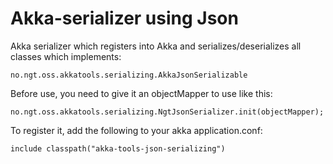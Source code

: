Akka-serializer using Json
================================

Akka serializer which registers into Akka and serializes/deserializes all classes which implements:

    no.ngt.oss.akkatools.serializing.AkkaJsonSerializable

Before use, you need to give it an objectMapper to use like this:

    no.ngt.oss.akkatools.serializing.NgtJsonSerializer.init(objectMapper);
    
To register it, add the following to your akka application.conf:

    include classpath("akka-tools-json-serializing")
    

